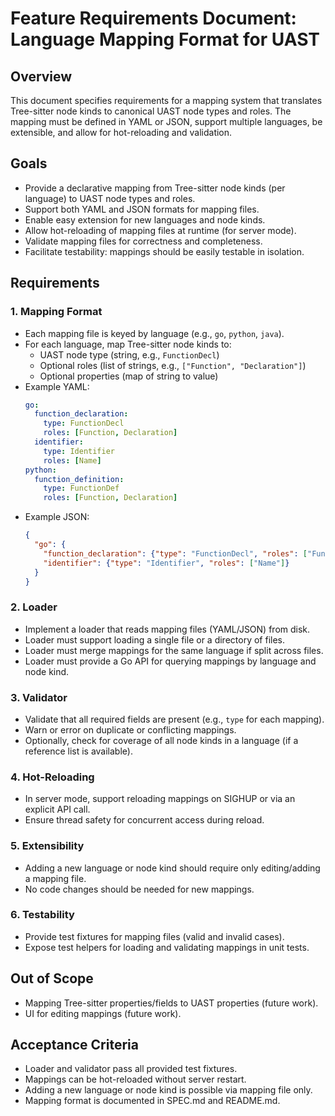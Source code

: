 # Feature Requirements Document: Language Mapping Format for UAST

## Overview
This document specifies requirements for a mapping system that translates Tree-sitter node kinds to canonical UAST node types and roles. The mapping must be defined in YAML or JSON, support multiple languages, be extensible, and allow for hot-reloading and validation.

## Goals
- Provide a declarative mapping from Tree-sitter node kinds (per language) to UAST node types and roles.
- Support both YAML and JSON formats for mapping files.
- Enable easy extension for new languages and node kinds.
- Allow hot-reloading of mapping files at runtime (for server mode).
- Validate mapping files for correctness and completeness.
- Facilitate testability: mappings should be easily testable in isolation.

## Requirements

### 1. Mapping Format
- Each mapping file is keyed by language (e.g., `go`, `python`, `java`).
- For each language, map Tree-sitter node kinds to:
  - UAST node type (string, e.g., `FunctionDecl`)
  - Optional roles (list of strings, e.g., `["Function", "Declaration"]`)
  - Optional properties (map of string to value)
- Example YAML:
  ```yaml
  go:
    function_declaration:
      type: FunctionDecl
      roles: [Function, Declaration]
    identifier:
      type: Identifier
      roles: [Name]
  python:
    function_definition:
      type: FunctionDef
      roles: [Function, Declaration]
  ```
- Example JSON:
  ```json
  {
    "go": {
      "function_declaration": {"type": "FunctionDecl", "roles": ["Function", "Declaration"]},
      "identifier": {"type": "Identifier", "roles": ["Name"]}
    }
  }
  ```

### 2. Loader
- Implement a loader that reads mapping files (YAML/JSON) from disk.
- Loader must support loading a single file or a directory of files.
- Loader must merge mappings for the same language if split across files.
- Loader must provide a Go API for querying mappings by language and node kind.

### 3. Validator
- Validate that all required fields are present (e.g., `type` for each mapping).
- Warn or error on duplicate or conflicting mappings.
- Optionally, check for coverage of all node kinds in a language (if a reference list is available).

### 4. Hot-Reloading
- In server mode, support reloading mappings on SIGHUP or via an explicit API call.
- Ensure thread safety for concurrent access during reload.

### 5. Extensibility
- Adding a new language or node kind should require only editing/adding a mapping file.
- No code changes should be needed for new mappings.

### 6. Testability
- Provide test fixtures for mapping files (valid and invalid cases).
- Expose test helpers for loading and validating mappings in unit tests.

## Out of Scope
- Mapping Tree-sitter properties/fields to UAST properties (future work).
- UI for editing mappings (future work).

## Acceptance Criteria
- Loader and validator pass all provided test fixtures.
- Mappings can be hot-reloaded without server restart.
- Adding a new language or node kind is possible via mapping file only.
- Mapping format is documented in SPEC.md and README.md. 